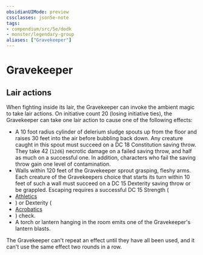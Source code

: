 ```yaml
---
obsidianUIMode: preview
cssclasses: json5e-note
tags:
- compendium/src/5e/dodk
- monster/legendary-group
aliases: ["Gravekeeper"]
---
```

# Gravekeeper

## Lair actions


When fighting inside its lair, the Gravekeeper can invoke the ambient magic to take lair actions. On initiative count 20 (losing initiative ties), the Gravekeeper can take one lair action to cause one of the following effects:

- A 10 foot radius cylinder of delerium sludge spouts up from the floor and raises 30 feet into the air before bubbling back down. Any creature caught in this spout must succeed on a DC 18 Constitution saving throw. They take 42 (`12d6`) necrotic damage on a failed saving throw, and half as much on a successful one. In addition, characters who fail the saving throw gain one level of contamination.  
- Walls within 120 feet of the Gravekeeper sprout grasping, fleshy arms. Each creature of the Gravekeepers choice that starts its turn within 10 feet of such a wall must succeed on a DC 15 Dexterity saving throw or be grappled. Escaping requires a successful DC 15 Strength (  
- [Athletics](Mechanics/Rules/skills.md#Athletics)  
- ) or Dexterity (  
- [Acrobatics](Mechanics/Rules/skills.md#Acrobatics)  
- ) check.  
- A torch or lantern hanging in the room emits one of the Gravekeeper's lantern blasts.  

The Gravekeeper can't repeat an effect until they have all been used, and it can't use the same effect two rounds in a row.